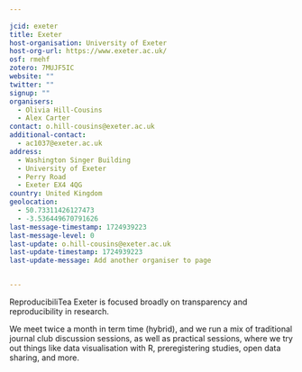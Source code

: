 ```yaml
---
    
jcid: exeter
title: Exeter
host-organisation: University of Exeter
host-org-url: https://www.exeter.ac.uk/
osf: rmehf
zotero: 7MUJF5IC
website: ""
twitter: ""
signup: ""
organisers:
  - Olivia Hill-Cousins
  - Alex Carter
contact: o.hill-cousins@exeter.ac.uk
additional-contact:
  - ac1037@exeter.ac.uk
address:
  - Washington Singer Building
  - University of Exeter
  - Perry Road
  - Exeter EX4 4QG
country: United Kingdom
geolocation:
  - 50.73311426127473
  - -3.536449670791626
last-message-timestamp: 1724939223
last-message-level: 0
last-update: o.hill-cousins@exeter.ac.uk
last-update-timestamp: 1724939223
last-update-message: Add another organiser to page


---
```


ReproducibiliTea Exeter is focused broadly on transparency and reproducibility in research. 

We meet twice a month in term time (hybrid), and we run a mix of traditional journal club discussion sessions, as well as practical sessions, where we try out things like data visualisation with R, preregistering studies, open data sharing, and more.
